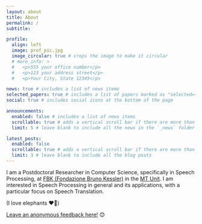 ```yaml
---
layout: about
title: About
permalink: /
subtitle:

profile:
  align: left
  image: prof_pic.jpg
  image_circular: true # crops the image to make it circular
  # more_info: >
  #   <p>555 your office number</p>
  #   <p>123 your address street</p>
  #   <p>Your City, State 12345</p>

news: true # includes a list of news items
selected_papers: true # includes a list of papers marked as "selected={true}"
social: true # includes social icons at the bottom of the page

announcements:
  enabled: false # includes a list of news items
  scrollable: true # adds a vertical scroll bar if there are more than 3 news items
  limit: 5 # leave blank to include all the news in the `_news` folder

latest_posts:
  enabled: false
  scrollable: true # adds a vertical scroll bar if there are more than 3 new posts items
  limit: 3 # leave blank to include all the blog posts
---
```


I am a Postdoctoral Researcher in Computer Science, specifically in Speech Processing, at [FBK (Fondazione Bruno Kessler)](https://www.fbk.eu/) in the [MT Unit](https://mt.fbk.eu/). I am interested in Speech Processing in general and its applications, with a particular focus on Speech Translation.

(I love elephants ♥️🐘)

[Leave an anonymous feedback here!](https://www.admonymous.co/sarapapi) 😊
